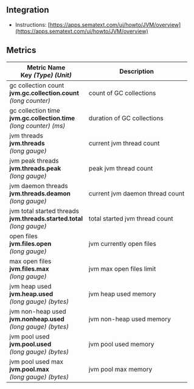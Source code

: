## Integration

- Instructions: [https://apps.sematext.com/ui/howto/JVM/overview](https://apps.sematext.com/ui/howto/JVM/overview)

## Metrics

Metric Name<br> Key *(Type)* *(Unit)*                                          |  Description
-------------------------------------------------------------------------------|---------------------------------
gc collection count<br>**jvm.gc.collection.count** <br>*(long counter)*        |  count of GC collections
gc collection time<br>**jvm.gc.collection.time** <br>*(long counter)* *(ms)*   |  duration of GC collections
jvm threads<br>**jvm.threads** <br>*(long gauge)*                              |  current jvm thread count
jvm peak threads<br>**jvm.threads.peak** <br>*(long gauge)*                    |  peak jvm thread count
jvm daemon threads<br>**jvm.threads.deamon** <br>*(long gauge)*                |  current jvm daemon thread count
jvm total started threads<br>**jvm.threads.started.total** <br>*(long gauge)*  |  total started jvm thread count
open files<br>**jvm.files.open** <br>*(long gauge)*                            |  jvm currently open files
max open files<br>**jvm.files.max** <br>*(long gauge)*                         |  jvm max open files limit
jvm heap used<br>**jvm.heap.used** <br>*(long gauge)* *(bytes)*                |  jvm heap used memory
jvm non-heap used<br>**jvm.nonheap.used** <br>*(long gauge)* *(bytes)*         |  jvm non-heap used memory
jvm pool used<br>**jvm.pool.used** <br>*(long gauge)* *(bytes)*                |  jvm pool used memory
jvm pool used max<br>**jvm.pool.max** <br>*(long gauge)* *(bytes)*             |  jvm pool max memory